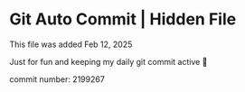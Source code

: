 # Git Auto Commit | Hidden File

This file was added Feb 12, 2025

Just for fun and keeping my daily git commit active 🤪

commit number: 2199267
